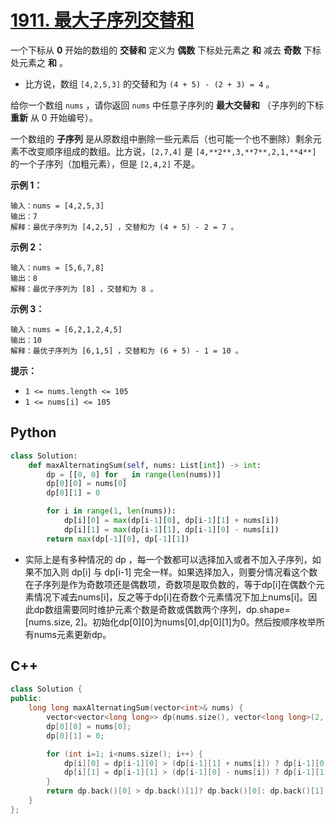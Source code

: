 # [1911. 最大子序列交替和](https://leetcode.cn/problems/maximum-alternating-subsequence-sum/)

一个下标从 **0** 开始的数组的 **交替和** 定义为 **偶数** 下标处元素之 **和** 减去 **奇数** 下标处元素之 **和** 。

- 比方说，数组 `[4,2,5,3]` 的交替和为 `(4 + 5) - (2 + 3) = 4` 。

给你一个数组 `nums` ，请你返回 `nums` 中任意子序列的 **最大交替和** （子序列的下标 **重新** 从 0 开始编号）。



一个数组的 **子序列** 是从原数组中删除一些元素后（也可能一个也不删除）剩余元素不改变顺序组成的数组。比方说，`[2,7,4]` 是 `[4,**2**,3,**7**,2,1,**4**]` 的一个子序列（加粗元素），但是 `[2,4,2]` 不是。

 

**示例 1：**

```
输入：nums = [4,2,5,3]
输出：7
解释：最优子序列为 [4,2,5] ，交替和为 (4 + 5) - 2 = 7 。
```

**示例 2：**

```
输入：nums = [5,6,7,8]
输出：8
解释：最优子序列为 [8] ，交替和为 8 。
```

**示例 3：**

```
输入：nums = [6,2,1,2,4,5]
输出：10
解释：最优子序列为 [6,1,5] ，交替和为 (6 + 5) - 1 = 10 。
```

 

**提示：**

- `1 <= nums.length <= 105`
- `1 <= nums[i] <= 105`

## Python

```python
class Solution:
    def maxAlternatingSum(self, nums: List[int]) -> int:
        dp = [[0, 0] for _ in range(len(nums))]
        dp[0][0] = nums[0]
        dp[0][1] = 0

        for i in range(1, len(nums)):
            dp[i][0] = max(dp[i-1][0], dp[i-1][1] + nums[i])
            dp[i][1] = max(dp[i-1][1], dp[i-1][0] - nums[i])
        return max(dp[-1][0], dp[-1][1])
```

- 实际上是有多种情况的 dp ，每一个数都可以选择加入或者不加入子序列，如果不加入则 dp[i] 与 dp[i-1] 完全一样。如果选择加入，则要分情况看这个数在子序列是作为奇数项还是偶数项，奇数项是取负数的，等于dp[i]在偶数个元素情况下减去nums[i]，反之等于dp[i]在奇数个元素情况下加上nums[i]。因此dp数组需要同时维护元素个数是奇数或偶数两个序列，dp.shape=[nums.size, 2]。初始化dp\[0][0]为nums[0],dp\[0][1]为0。然后按顺序枚举所有nums元素更新dp。  

## C++ 

```cpp
class Solution {
public:
    long long maxAlternatingSum(vector<int>& nums) {
        vector<vector<long long>> dp(nums.size(), vector<long long>(2, 0));
        dp[0][0] = nums[0];
        dp[0][1] = 0;

        for (int i=1; i<nums.size(); i++) {
            dp[i][0] = dp[i-1][0] > (dp[i-1][1] + nums[i]) ? dp[i-1][0]: (dp[i-1][1] + nums[i]);
            dp[i][1] = dp[i-1][1] > (dp[i-1][0] - nums[i]) ? dp[i-1][1]: (dp[i-1][0] - nums[i]);
        }
        return dp.back()[0] > dp.back()[1]? dp.back()[0]: dp.back()[1];
    }
};
```

